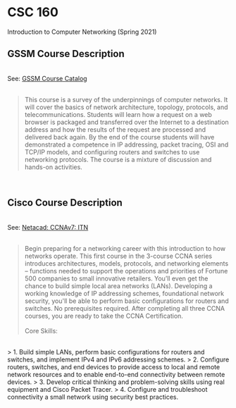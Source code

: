 # CSC 160

Introduction to Computer Networking (Spring 2021)
<br>
## GSSM Course Description
<br>
See: <a href='https://github.com/The1TrueJoe/SCGSSM-Assignments/blob/main/Resources/2021-2022%20Course%20Catalog.pdf'>GSSM Course Catalog </a>
<br><br>

> This course is a survey of the underpinnings of computer networks. It will cover the basics of network architecture,
topology, protocols, and telecommunications. Students will learn how a request on a web browser is packaged and
transferred over the Internet to a destination address and how the results of the request are processed and
delivered back again. By the end of the course students will have demonstrated a competence in IP addressing,
packet tracing, OSI and TCP/IP models, and configuring routers and switches to use networking protocols. The
course is a mixture of discussion and hands-on activities. 

<br>

## Cisco Course Description
<br>
See: <a href='https://www.netacad.com/courses/networking/ccna-introduction-networks'>Netacad: CCNAv7: ITN</a>
<br><br>

>Begin preparing for a networking career with this introduction to how networks operate. This first course in the 3-course CCNA series introduces architectures, models, protocols, and networking elements – functions needed to support the operations and priorities of Fortune 500 companies to small innovative retailers. You’ll even get the chance to build simple local area networks (LANs). Developing a working knowledge of IP addressing schemes, foundational network security, you'll be able to perform basic configurations for routers and switches. No prerequisites required. After completing all three CCNA courses, you are ready to take the CCNA Certification. 
<br><br>
Core Skills:
<br>
> 1. Build simple LANs, perform basic configurations for routers and switches, and implement IPv4 and IPv6 addressing schemes.
> 2. Configure routers, switches, and end devices to provide access to local and remote network resources and to enable end-to-end connectivity between remote devices.
> 3. Develop critical thinking and problem-solving skills using real equipment and Cisco Packet Tracer.
> 4. Configure and troubleshoot connectivity a small network using security best practices.